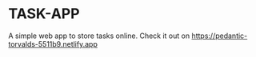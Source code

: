 # TASK-APP
A simple web app to store tasks online.
Check it out on https://pedantic-torvalds-5511b9.netlify.app
